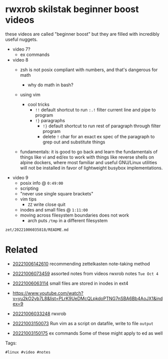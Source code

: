 # rwxrob skilstak beginner boost videos

these videos are called "beginner boost" but they are filled with incredibly useful nuggets.


- video 7?
  - ex commands
- video 8
  - zsh is not posix compliant with numbers, and that's dangerous for math
    - why do math in bash?
  - using vim
    - cool tricks
      - `!!` default shortcut to run `:.!` filter current line and pipe to program 
      - `!}` paragraphs
        - `!}` default shortcut to run rest of paragraph through filter program
        - delete `!` char for an exact ex spec of the paragraph to grep out and substitute things

  - fundamentals: it is good to go back and learn the fundamentals of things like vi and ed/ex to work with things like reverse shells on alpine dockers, where most familiar and useful GNU/Linux utilities will not be installed in favor of lightweight busybox implementations.
- video 9
  - posix info @ `0:49:00`
  - scripting
  - "never use single square brackets"
  - vim tips
    - `ZZ` write close quit
  - inodes and small files @ `1:11:00`
  - moving across filesystem boundaries does not work
    - arch puts `/tmp` in a different filesystem

` zet/20221006035818/README.md `

# Related

- [20221006142610](/zet/20221006142610/README.md) recommending zettelkasten note-taking method

- [20221006073459](/zet/20221006073459/README.md) assorted notes from videos rwxrob notes `Tue Oct 4`

- [20221006063114](/zet/20221006063114/README.md) small files are stored in inodes in ext4

- <https://www.youtube.com/watch?v=yu2kO2yb7L8&list=PLrK9UeDMcQLpkdoPTNG7nSBA6Bb4AoJX1&index=9>
- [20221006033248](/zet/20221006033248/README.md) rwxrob
- [20221003150073](/zet/20221003150073/README.md) Run vim as a script on datafile, write to file `output`
- [20221003150175](/zet/20221003150175/README.md) ex commands  Some of these might apply to ed as well


Tags:

    #linux #video #notes 
